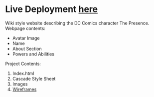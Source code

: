 # Live Deployment [**here**](https://kgothatson.github.io/Cartoon-Hero/)

Wiki style website describing the DC Comics character The Presence. Webpage contents:

* Avatar Image
* Name
* About Section
* Powers and Abilities

Project Contents:
1. Index.html
2. Cascade Style Sheet
3. Images
4. [Wireframes](https://github.com/KgothatsoN/Cartoon-Hero/blob/master/assets/images/Wireframes.png)
